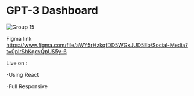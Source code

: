 # GPT-3 Dashboard

![Group 15](https://user-images.githubusercontent.com/104669343/223176384-a269593a-7ba2-445f-94cd-c80a14b64860.jpg)

Figma link
https://www.figma.com/file/aWY5rHzkqfDD5WGxJUD5Eb/Social-Media?t=0pIrShKqovQpUS5y-6

Live on : 

-Using React

-Full Responsive

